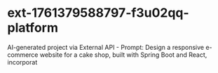 # ext-1761379588797-f3u02qq-platform
AI-generated project via External API - Prompt: Design a responsive e-commerce website for a cake shop, built with Spring Boot and React, incorporat

